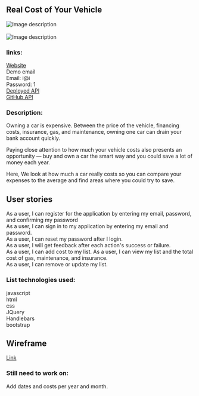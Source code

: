 ## Real Cost of Your Vehicle
![Image description](https://i.imgur.com/zgX84GE.png)\
\
![Image description](https://i.imgur.com/ZlkFTmg.png)
### links:
[Website](https://syadallah.github.io/Real-Cost-of-Vehicle-Client/) \
Demo email \
Email: i@i \
Password: 1 \
[Deployed API](https://sleepy-fjord-72760.herokuapp.com/) \
[GitHub API](https://github.com/syadallah/rails-api-CostofVehicle)


### Description:

Owning a car is expensive. Between the price of the vehicle, financing costs, insurance, gas, and maintenance, owning one car can drain your bank account quickly.

Paying close attention to how much your vehicle costs also presents an opportunity — buy and own a car the smart way and you could save a lot of money each year.

Here, We look at how much a car really costs so you can compare your expenses to the average and find areas where you could try to save.

## User stories
As a user, I can register for the application by entering my email, password, and confirming my password \
As a user, I can sign in to my application by entering my email and password. \
As a user, I can reset my password after I login. \
As a user, I will get feedback after each action's success or failure. \
As a user, I can add cost to my list.
As a user, I can view my list and the total cost of gas, maintenance, and insurance. \
As a user, I can remove or update my list.



### List technologies used:

javascript \
html \
css \
JQuery \
Handlebars \
bootstrap

## Wireframe

[Link](https://i.imgur.com/6ESRPPh.jpg)

### Still need to work on:
Add dates and costs per year and month.
